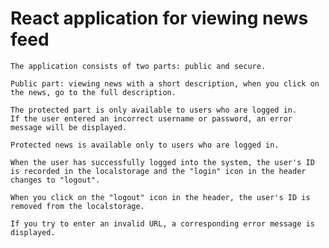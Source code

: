 # React application for viewing news feed

    The application consists of two parts: public and secure.
    
    Public part: viewing news with a short description, when you click on the news, go to the full description.

    The protected part is only available to users who are logged in. 
    If the user entered an incorrect username or password, an error message will be displayed. 
    
    Protected news is available only to users who are logged in.
    
    When the user has successfully logged into the system, the user's ID is recorded in the localstorage and the "login" icon in the header changes to "logout". 
    
    When you click on the "logout" icon in the header, the user's ID is removed from the localstorage.
    
    If you try to enter an invalid URL, a corresponding error message is displayed.
